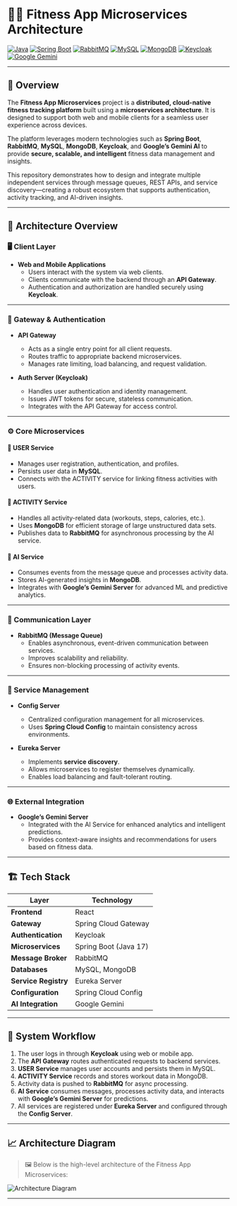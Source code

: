 # 🏋️‍♀️ Fitness App Microservices Architecture

[![Java](https://img.shields.io/badge/Java-17-orange?logo=java)](https://www.oracle.com/java/)
[![Spring Boot](https://img.shields.io/badge/Spring%20Boot-3.x-brightgreen?logo=springboot)](https://spring.io/projects/spring-boot)
[![RabbitMQ](https://img.shields.io/badge/RabbitMQ-Message%20Broker-orange?logo=rabbitmq)](https://www.rabbitmq.com/)
[![MySQL](https://img.shields.io/badge/MySQL-Database-blue?logo=mysql)](https://www.mysql.com/)
[![MongoDB](https://img.shields.io/badge/MongoDB-NoSQL-green?logo=mongodb)](https://www.mongodb.com/)
[![Keycloak](https://img.shields.io/badge/Keycloak-Authentication-blueviolet?logo=keycloak)](https://www.keycloak.org/)
[![Google Gemini](https://img.shields.io/badge/Google-Gemini%20AI-lightgrey?logo=google)](https://deepmind.google/technologies/gemini/)

---

## 📘 Overview

The **Fitness App Microservices** project is a **distributed, cloud-native fitness tracking platform** built using a **microservices architecture**. It is designed to support both web and mobile clients for a seamless user experience across devices.

The platform leverages modern technologies such as **Spring Boot**, **RabbitMQ**, **MySQL**, **MongoDB**, **Keycloak**, and **Google’s Gemini AI** to provide **secure, scalable, and intelligent** fitness data management and insights.

This repository demonstrates how to design and integrate multiple independent services through message queues, REST APIs, and service discovery—creating a robust ecosystem that supports authentication, activity tracking, and AI-driven insights.

---

## 🧩 Architecture Overview

### 🖥️ Client Layer
- **Web and Mobile Applications**
  - Users interact with the system via web clients.
  - Clients communicate with the backend through an **API Gateway**.
  - Authentication and authorization are handled securely using **Keycloak**.

---

### 🔐 Gateway & Authentication

- **API Gateway**
  - Acts as a single entry point for all client requests.
  - Routes traffic to appropriate backend microservices.
  - Manages rate limiting, load balancing, and request validation.

- **Auth Server (Keycloak)**
  - Handles user authentication and identity management.
  - Issues JWT tokens for secure, stateless communication.
  - Integrates with the API Gateway for access control.

---

### ⚙️ Core Microservices

#### 👤 USER Service
- Manages user registration, authentication, and profiles.
- Persists user data in **MySQL**.
- Connects with the ACTIVITY service for linking fitness activities with users.

#### 🏃 ACTIVITY Service
- Handles all activity-related data (workouts, steps, calories, etc.).
- Uses **MongoDB** for efficient storage of large unstructured data sets.
- Publishes data to **RabbitMQ** for asynchronous processing by the AI service.

#### 🤖 AI Service
- Consumes events from the message queue and processes activity data.
- Stores AI-generated insights in **MongoDB**.
- Integrates with **Google’s Gemini Server** for advanced ML and predictive analytics.

---

### 📨 Communication Layer

- **RabbitMQ (Message Queue)**
  - Enables asynchronous, event-driven communication between services.
  - Improves scalability and reliability.
  - Ensures non-blocking processing of activity events.

---

### 🧭 Service Management

- **Config Server**
  - Centralized configuration management for all microservices.
  - Uses **Spring Cloud Config** to maintain consistency across environments.

- **Eureka Server**
  - Implements **service discovery**.
  - Allows microservices to register themselves dynamically.
  - Enables load balancing and fault-tolerant routing.

---

### 🌐 External Integration

- **Google’s Gemini Server**
  - Integrated with the AI Service for enhanced analytics and intelligent predictions.
  - Provides context-aware insights and recommendations for users based on fitness data.

---

## 🏗️ Tech Stack

| Layer | Technology |
|-------|-------------|
| **Frontend** | React |
| **Gateway** | Spring Cloud Gateway |
| **Authentication** | Keycloak |
| **Microservices** | Spring Boot (Java 17) |
| **Message Broker** | RabbitMQ |
| **Databases** | MySQL, MongoDB |
| **Service Registry** | Eureka Server |
| **Configuration** | Spring Cloud Config |
| **AI Integration** | Google Gemini |

---

## 🚀 System Workflow

1. The user logs in through **Keycloak** using web or mobile app.  
2. The **API Gateway** routes authenticated requests to backend services.  
3. **USER Service** manages user accounts and persists them in MySQL.  
4. **ACTIVITY Service** records and stores workout data in MongoDB.  
5. Activity data is pushed to **RabbitMQ** for async processing.  
6. **AI Service** consumes messages, processes activity data, and interacts with **Google’s Gemini Server** for predictions.  
7. All services are registered under **Eureka Server** and configured through the **Config Server**.

---

## 📈 Architecture Diagram

> 🖼️ Below is the high-level architecture of the Fitness App Microservices:

![Architecture Diagram](<img width="1600" height="770" alt="image" src="https://github.com/user-attachments/assets/38a60e23-e342-4dda-8347-10913344862e" />
)

---

